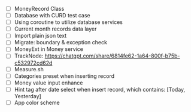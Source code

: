 - [ ] MoneyRecord Class
- [ ] Database with CURD test case
- [ ] Using coroutine to utilize database services
- [ ] Current month records data layer
- [ ] Import plain json text
- [ ] Migrate: boundary & exception check
- [ ] MoneyExt in Money service
- [ ] TrackNode: https://chatgpt.com/share/6814fe62-1a64-800f-b75b-c532972cd62d
- [ ] Measure.sh
- [ ] Categories preset when inserting record
- [ ] Money value input enhance
- [ ] Hint tag after date select when insert record, which contains: [Today, Yesterday]
- [ ] App color scheme